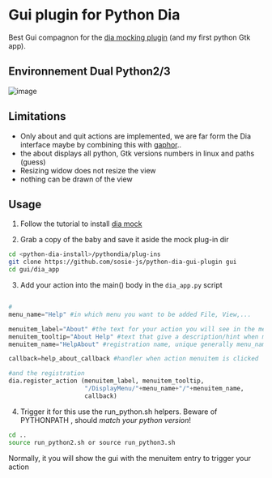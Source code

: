 # Gui plugin for Python Dia 

Best Gui compagnon for the [dia mocking plugin](https://github.com/sosie-js/python-dia-mock-plugin) (and my first python Gtk app).

## Environnement Dual Python2/3

![image](https://user-images.githubusercontent.com/70700670/144463229-4f2a4c7b-7aff-47e4-8576-53c1ce4451dc.png)

## Limitations

- Only about and quit actions are implemented, we are far form the Dia interface
maybe by combining this with [gaphor](https://github.com/gaphor)..
- the about displays all python, Gtk versions numbers in linux and paths (guess)
- Resizing widow does not resize the view
- nothing can be drawn of the view

## Usage 

1. Follow the tutorial  to install [dia mock](https://sosie-js.github.io/python-dia/mock/)

2. Grab a copy of the baby and save it aside the mock plug-in dir

```bash
cd <python-dia-install>/pythondia/plug-ins
git clone https://github.com/sosie-js/python-dia-gui-plugin gui
cd gui/dia_app
```

3. Add your action into the main() body in the `dia_app.py` script

```python

#
menu_name="Help" #in which menu you want to be added File, View,...

menuitem_label="About" #the text for your action you will see in the menu
menuitem_tooltip="About Help" #text that give a description/hint when mouse is over (does not show in menu)
menuitem_name="HelpAbout" #registration name, unique generally menu_name+menuitem_label

callback=help_about_callback #handler when action menuitem is clicked

#and the registration
dia.register_action (menuitem_label, menuitem_tooltip, 
                     "/DisplayMenu/"+menu_name+"/"+menuitem_name, 
                     callback)

```


4. Trigger it  for this  use the run_python.sh helpers. Beware of PYTHONPATH , should *match your python version*!


```bash
cd ..
source run_python2.sh or source run_python3.sh 
```

Normally, it you will show the gui with the menuitem entry to trigger your action
